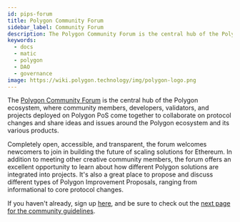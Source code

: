 ```yaml
---
id: pips-forum
title: Polygon Community Forum
sidebar_label: Community Forum
description: The Polygon Community Forum is the central hub of the Polygon ecosystem.
keywords:
  - docs
  - matic
  - polygon
  - DAO
  - governance
image: https://wiki.polygon.technology/img/polygon-logo.png
---
```


The [Polygon Community Forum](forum.polygon.technology) is the central hub
of the Polygon ecosystem, where community members, developers, validators,
and projects deployed on Polygon PoS come together to collaborate on protocol
changes and share ideas and issues around the Polygon ecosystem and its various
products.

Completely open, accessible, and transparent, the forum welcomes newcomers
to join in building the future of scaling solutions for Ethereum. In addition
to meeting other creative community members, the forum offers an excellent
opportunity to learn about how different Polygon solutions are integrated into
projects. It's also a great place to propose and discuss different types of Polygon
Improvement Proposals, ranging from informational to core protocol changes.

If you haven't already, sign up [here](forum.polygon.technology), and be sure to
check out the [next page for the community guidelines](community-guidelines.md).
